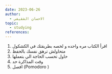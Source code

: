 ```yaml
---
date: 2023-06-26
author:
  - الاحسان الشقيفي 
topic:
  - studying
references:
---
```

1. اقرأ الكتاب مره واحده و لخصه بطريقتك في الكشكول 
2. متحاولش ترهق نفسك بالحفظ 
3. حاول تحسب الحاجة الي بتعملها 
4. وقت المذاكرة حد 
5. افصل (Pomodoro )

